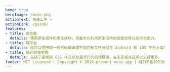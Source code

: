```yaml
---
home: true
heroImage: /hero.png
actionText: 快速上手 →
actionLink: /guide/
features:
- title: 高性能
  details: 使用原生组件和原生模块，来最大化利用原生渲染的性能优势以及平台能力。
- title: 跨平台
  details: 你可以使用同一份代码编译成不同目标文件分别在 Android 和 iOS 平台上运行。
- title: 贴近前端生态
  details: 支持了最常用 CSS 样式以及最流行的前端框架，在未来或许还可以支持更多。
footer: MIT Licensed | Copyright © 2019-present eeui.app | 桂ICP备2021003642号-3
---
```


<Home/>